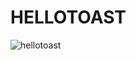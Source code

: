 # HELLOTOAST
![hellotoast](https://user-images.githubusercontent.com/50713599/113721047-e7400180-970e-11eb-9830-fc53f126512b.gif)
